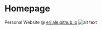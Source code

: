 # Homepage
Personal Website @ <a href="http://erjiale.github.io">erjiale.github.io</a>
![alt text](https://github.com/erjiale/erjiale.github.io/Images/bg.jpg?raw=true)
